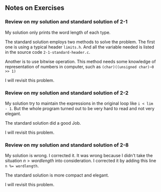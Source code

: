 ## Notes on Exercises

### Review on my solution and standard solution of 2-1

My solution only prints the word length of each type.

The standard solution employs two methods to solve the problem. The first one is using a typical header `limits.h`. And all the variable needed is listed in the source code `2-1-standard-header.c`.

Another is to use bitwise operation. This method needs some knowledge of representation of numbers in computer, such as `(char)((unsigned char)~0 >> 1)`

I will revisit this problem.

### Review on my solution and standard solution of 2-2

My solution try to maintain the expressions in the original loop like `i < lim - 1`. But the whole program turned out to be very hard to read and not very elegant.

The standard solution did a good Job.

I will revisit this problem.

### Review on my solution and standard solution of 2-8

My solution is wrong. I corrected it. It was wrong because I didn't take the situation $n>wordlength$ into consideration. I corrected it by adding this line `n %= wordlength`. 

The standard solution is more compact and elegant.

I will revisit this problem.